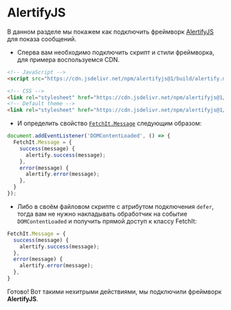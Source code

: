 # AlertifyJS

В данном разделе мы покажем как подключить фреймворк [AlertifyJS](https://alertifyjs.com/) для показа сообщений.

- Сперва вам необходимо подключить скрипт и стили фреймворка, для примера воспользуемся CDN.

```html
<!-- JavaScript -->
<script src="https://cdn.jsdelivr.net/npm/alertifyjs@1/build/alertify.min.js" defer></script>

<!-- CSS -->
<link rel="stylesheet" href="https://cdn.jsdelivr.net/npm/alertifyjs@1/build/css/alertify.min.css"/>
<!-- Default theme -->
<link rel="stylesheet" href="https://cdn.jsdelivr.net/npm/alertifyjs@1/build/css/themes/default.min.css"/>
```

- И определить свойство [`FetchIt.Message`](/guide/frontend/class#fetchit-message-object) следующим образом:

```js
document.addEventListener('DOMContentLoaded', () => {
  FetchIt.Message = {
    success(message) {
      alertify.success(message);
    },
    error(message) {
      alertify.error(message);
    },
  }
});
```

- Либо в своём файловом скрипте с атрибутом подключения `defer`, тогда вам не нужно накладывать обработчик на событие `DOMContentLoaded` и получить прямой доступ к классу FetchIt:

```js
FetchIt.Message = {
  success(message) {
    alertify.success(message);
  },
  error(message) {
    alertify.error(message);
  },
}
```

Готово! Вот такими нехитрыми действиями, мы подключили фреймворк **AlertifyJS**.
